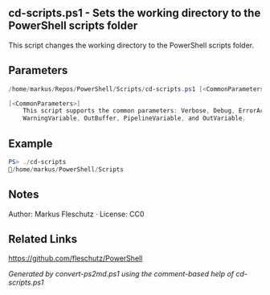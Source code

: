 ## cd-scripts.ps1 - Sets the working directory to the PowerShell scripts folder

This script changes the working directory to the PowerShell scripts folder.

## Parameters
```powershell
/home/markus/Repos/PowerShell/Scripts/cd-scripts.ps1 [<CommonParameters>]

[<CommonParameters>]
    This script supports the common parameters: Verbose, Debug, ErrorAction, ErrorVariable, WarningAction, 
    WarningVariable, OutBuffer, PipelineVariable, and OutVariable.
```

## Example
```powershell
PS> ./cd-scripts
📂/home/markus/PowerShell/Scripts

```

## Notes
Author: Markus Fleschutz · License: CC0

## Related Links
https://github.com/fleschutz/PowerShell

*Generated by convert-ps2md.ps1 using the comment-based help of cd-scripts.ps1*
